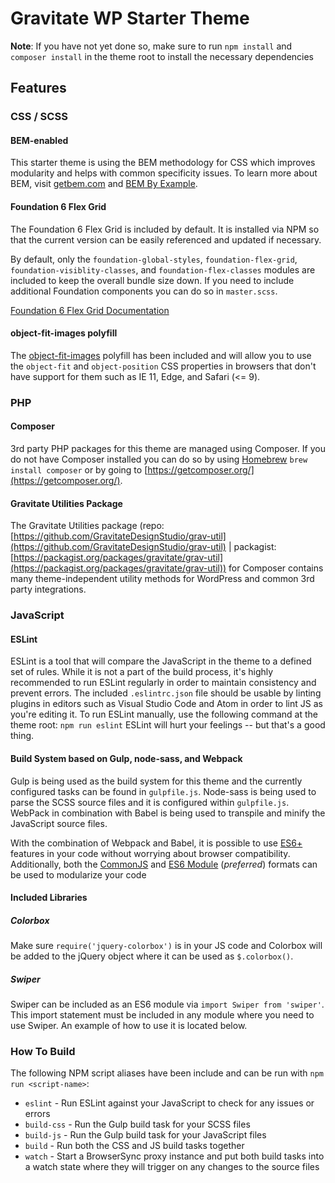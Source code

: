 # Gravitate WP Starter Theme

**Note**: If you have not yet done so, make sure to run `npm install` and `composer install` in the theme root to install the necessary dependencies

## Features

### CSS / SCSS
#### BEM-enabled
This starter theme is using the BEM methodology for CSS which improves modularity and helps with common specificity issues. To learn more about BEM, visit [getbem.com](http://getbem.com/) and [BEM By Example](https://seesparkbox.com/foundry/bem_by_example).

#### Foundation 6 Flex Grid
The Foundation 6 Flex Grid is included by default. It is installed via NPM so that the current version can be easily referenced and updated if necessary.

By default, only the `foundation-global-styles`, `foundation-flex-grid`, `foundation-visiblity-classes`, and `foundation-flex-classes` modules are included to keep the overall bundle size down. If you need to include additional Foundation components you can do so in `master.scss`.

[Foundation 6 Flex Grid Documentation](https://foundation.zurb.com/sites/docs/flex-grid.html)

#### object-fit-images polyfill</h6>
The [object-fit-images](https://github.com/bfred-it/object-fit-images/) polyfill has been included and will allow you to use the `object-fit` and `object-position` CSS properties in browsers that don't have support for them such as IE 11, Edge, and Safari (<= 9).


### PHP
#### Composer
3rd party PHP packages for this theme are managed using Composer. If you do not have Composer installed you can do so by using [Homebrew](https://brew.sh/) `brew install composer` or by going to [https://getcomposer.org/](https://getcomposer.org/).

#### Gravitate Utilities Package</h6>
The Gravitate Utilities package (repo: [https://github.com/GravitateDesignStudio/grav-util](https://github.com/GravitateDesignStudio/grav-util) | packagist: [https://packagist.org/packages/gravitate/grav-util](https://packagist.org/packages/gravitate/grav-util)) for Composer contains many theme-independent utility methods for WordPress and common 3rd party integrations.

### JavaScript
#### ESLint
ESLint is a tool that will compare the JavaScript in the theme to a defined set of rules. While it is not a part of the build process, it's highly recommended to run ESLint regularly in order to maintain consistency and prevent errors. The included `.eslintrc.json` file should be usable by linting plugins in editors such as Visual Studio Code and Atom in order to lint JS as you're editing it. To run ESLint manually, use the following command at the theme root: `npm run eslint` ESLint will hurt your feelings -- but that's a good thing.

#### Build System based on Gulp, node-sass, and Webpack</h6>
Gulp is being used as the build system for this theme and the currently configured tasks can be found in `gulpfile.js`. Node-sass is being used to parse the SCSS source files and it is configured within `gulpfile.js`. WebPack in combination with Babel is being used to transpile and minify the JavaScript source files.

With the combination of Webpack and Babel, it is possible to use [ES6+](https://babeljs.io/learn-es2015/) features in your code without worrying about browser compatibility. Additionally, both the [CommonJS](https://nodejs.org/docs/latest/api/modules.html) and [ES6 Module](https://developer.mozilla.org/en-US/docs/Web/JavaScript/Reference/Statements/import) (*preferred*) formats can be used to modularize your code

#### Included Libraries
##### Colorbox
Make sure `require('jquery-colorbox')` is in your JS code and Colorbox will be added to the jQuery object where it can be used as `$.colorbox()`.

##### Swiper
Swiper can be included as an ES6 module via `import Swiper from 'swiper'`. This import statement must be included in any module where you need to use Swiper. An example of how to use it is located below.


### How To Build
The following NPM script aliases have been include and can be run with `npm run <script-name>`:

* `eslint` - Run ESLint against your JavaScript to check for any issues or errors
* `build-css` - Run the Gulp build task for your SCSS files
* `build-js` - Run the Gulp build task for your JavaScript files
* `build` - Run both the CSS and JS build tasks together
* `watch` - Start a BrowserSync proxy instance and put both build tasks into a watch state where they will trigger on any changes to the source files
